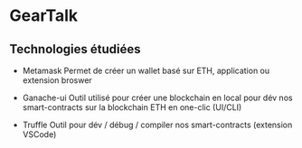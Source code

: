 # GearTalk

## Technologies étudiées

- Metamask
Permet de créer un wallet basé sur ETH, application ou extension broswer

- Ganache-ui
Outil utilisé pour créer une blockchain en local pour dév nos smart-contracts sur la blockchain ETH en one-clic (UI/CLI)

- Truffle
Outil pour dév / débug / compiler nos smart-contracts (extension VSCode)
